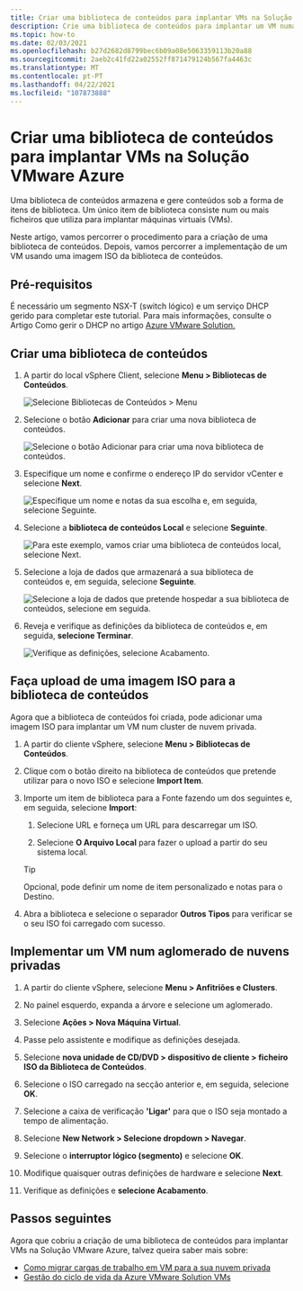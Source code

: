 ```yaml
---
title: Criar uma biblioteca de conteúdos para implantar VMs na Solução VMware Azure
description: Crie uma biblioteca de conteúdos para implantar um VM numa nuvem privada Azure VMware Solution.
ms.topic: how-to
ms.date: 02/03/2021
ms.openlocfilehash: b27d2682d8799bec6b09a08e5063359113b20a88
ms.sourcegitcommit: 2aeb2c41fd22a02552ff871479124b567fa4463c
ms.translationtype: MT
ms.contentlocale: pt-PT
ms.lasthandoff: 04/22/2021
ms.locfileid: "107873888"
---
```

# <a name="create-a-content-library-to-deploy-vms-in-azure-vmware-solution"></a>Criar uma biblioteca de conteúdos para implantar VMs na Solução VMware Azure

Uma biblioteca de conteúdos armazena e gere conteúdos sob a forma de itens de biblioteca. Um único item de biblioteca consiste num ou mais ficheiros que utiliza para implantar máquinas virtuais (VMs). 

Neste artigo, vamos percorrer o procedimento para a criação de uma biblioteca de conteúdos.  Depois, vamos percorrer a implementação de um VM usando uma imagem ISO da biblioteca de conteúdos.

## <a name="prerequisites"></a>Pré-requisitos

É necessário um segmento NSX-T (switch lógico) e um serviço DHCP gerido para completar este tutorial.  Para mais informações, consulte o Artigo Como gerir o DHCP no artigo [Azure VMware Solution.](manage-dhcp.md)

## <a name="create-a-content-library"></a>Criar uma biblioteca de conteúdos

1. A partir do local vSphere Client, selecione **Menu > Bibliotecas de Conteúdos**.

   ![Selecione Bibliotecas de Conteúdos > Menu](./media/content-library/vsphere-menu-content-libraries.png)

1. Selecione o botão **Adicionar** para criar uma nova biblioteca de conteúdos.

   ![Selecione o botão Adicionar para criar uma nova biblioteca de conteúdos.](./media/content-library/create-new-content-library.png)

1. Especifique um nome e confirme o endereço IP do servidor vCenter e selecione **Next**.

   ![Especifique um nome e notas da sua escolha e, em seguida, selecione Seguinte.](./media/content-library/new-content-library-step1.png)

1. Selecione a **biblioteca de conteúdos Local** e selecione **Seguinte**.

   ![Para este exemplo, vamos criar uma biblioteca de conteúdos local, selecione Next.](./media/content-library/new-content-library-step2.png)

1. Selecione a loja de dados que armazenará a sua biblioteca de conteúdos e, em seguida, selecione **Seguinte**.

   ![Selecione a loja de dados que pretende hospedar a sua biblioteca de conteúdos, selecione em seguida.](./media/content-library/new-content-library-step3.png)

1. Reveja e verifique as definições da biblioteca de conteúdos e, em seguida, **selecione Terminar**.

   ![Verifique as definições, selecione Acabamento.](./media/content-library/new-content-library-step4.png)

## <a name="upload-an-iso-image-to-the-content-library"></a>Faça upload de uma imagem ISO para a biblioteca de conteúdos

Agora que a biblioteca de conteúdos foi criada, pode adicionar uma imagem ISO para implantar um VM num cluster de nuvem privada. 

1. A partir do cliente vSphere, selecione **Menu > Bibliotecas de Conteúdos**.

1. Clique com o botão direito na biblioteca de conteúdos que pretende utilizar para o novo ISO e selecione **Import Item**.

1. Importe um item de biblioteca para a Fonte fazendo um dos seguintes e, em seguida, selecione **Import**:
   1. Selecione URL e forneça um URL para descarregar um ISO.

   1. Selecione **O Arquivo Local** para fazer o upload a partir do seu sistema local.

   > [!TIP]
   > Opcional, pode definir um nome de item personalizado e notas para o Destino.

1. Abra a biblioteca e selecione o separador **Outros Tipos** para verificar se o seu ISO foi carregado com sucesso.


## <a name="deploy-a-vm-to-a-private-cloud-cluster"></a>Implementar um VM num aglomerado de nuvens privadas

1. A partir do cliente vSphere, selecione **Menu > Anfitriões e Clusters**.

1. No painel esquerdo, expanda a árvore e selecione um aglomerado.

1. Selecione **Ações > Nova Máquina Virtual**.

1. Passe pelo assistente e modifique as definições desejada.

1. Selecione **nova unidade de CD/DVD > dispositivo de cliente > ficheiro ISO da Biblioteca de Conteúdos**.

1. Selecione o ISO carregado na secção anterior e, em seguida, selecione **OK**.

1. Selecione a caixa de verificação **'Ligar'** para que o ISO seja montado a tempo de alimentação.

1. Selecione **New Network > Selecione dropdown > Navegar**.

1. Selecione o **interruptor lógico (segmento)** e selecione **OK**.

1. Modifique quaisquer outras definições de hardware e selecione **Next**.

1. Verifique as definições e **selecione Acabamento**.


## <a name="next-steps"></a>Passos seguintes

Agora que cobriu a criação de uma biblioteca de conteúdos para implantar VMs na Solução VMware Azure, talvez queira saber mais sobre:

- [Como migrar cargas de trabalho em VM para a sua nuvem privada](tutorial-deploy-vmware-hcx.md)
- [Gestão do ciclo de vida da Azure VMware Solution VMs](lifecycle-management-of-azure-vmware-solution-vms.md)

<!-- LINKS - external-->

<!-- LINKS - internal -->
